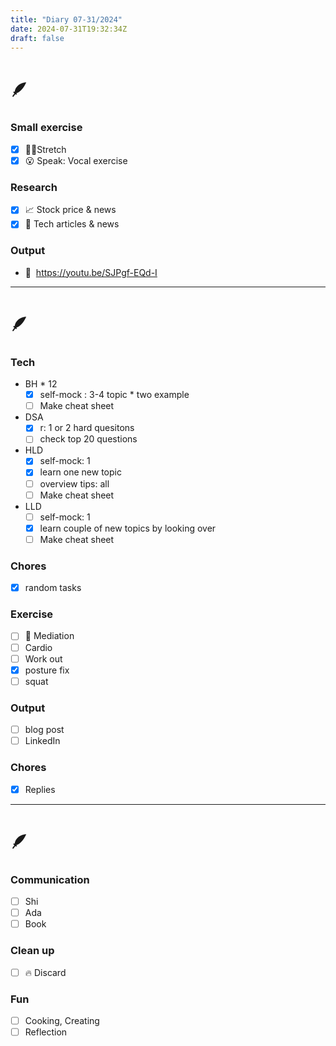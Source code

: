 ```yaml
---
title: "Diary 07-31/2024"  
date: 2024-07-31T19:32:34Z
draft: false
---
```


# 🪶

### Small exercise

- [x]  🧎‍♀️Stretch
- [x]  😮 Speak: Vocal exercise

### Research

- [x]  📈 Stock price & news
- [x]  👾 Tech articles & news

### Output

- 🎥  https://youtu.be/SJPgf-EQd-I

---

# 🪶

### Tech

- BH * 12
    - [x]  self-mock : 3-4 topic * two example
    - [ ]  Make cheat sheet
- DSA
    - [x]  r: 1 or 2 hard quesitons
    - [ ]  check top 20 questions
- HLD
    - [x]  self-mock: 1
    - [x]  learn one new topic
    - [ ]  overview tips: all
    - [ ]  Make cheat sheet
- LLD
    - [ ]  self-mock: 1
    - [x]  learn couple of new topics by looking over
    - [ ]  Make cheat sheet

### Chores

- [x]  random tasks

### Exercise

- [ ]  🧘 Mediation
- [ ]  Cardio
- [ ]  Work out
- [x]  posture fix
- [ ]  squat

### Output

- [ ]  blog post
- [ ]  LinkedIn

### Chores

- [x]  Replies

---

# 🪶

### Communication

- [ ]  Shi
- [ ]  Ada
- [ ]  Book

### Clean up

- [ ]  🔥 Discard

### Fun

- [ ]  Cooking, Creating
- [ ]  Reflection